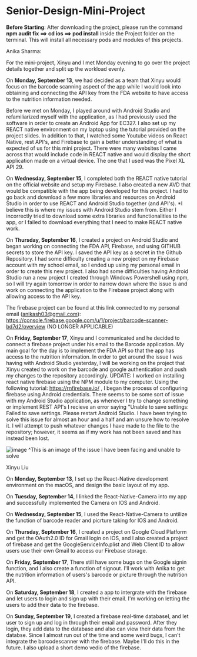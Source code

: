# Senior-Design-Mini-Project

**Before Starting**:
After downloading the project, please run the command **npm audit fix ==> cd ios ==> pod install** inside the Project folder on the terminal. This will install all necessary pods and modules of this projects.

Anika Sharma:

For the mini-project, Xinyu and I met Monday evening to go over the project details together and split up the workload evenly.

On **Monday, September 13**, we had decided as a team that Xinyu would focus on the barcode scanning aspect of the app while I would look into obtaining and connecting the API key from the FDA website to have access to the nutrition information needed.

Before we met on Monday, I played around with Android Studio and refamiliarized myself with the application, as I had previously used the software in order to create an Android App for EC327. I also set up my REACT native environment on my laptop using the tutorial provided on the project slides. In addition to that, I watched some Youtube videos on React Native, rest API's, and Firebase to gain a better understanding of what is expected of us for this mini project. There were many websites I came across that would include code in REACT native and would display the short application made on a virtual device. The one that I used was the Pixel XL API 29. 

On **Wednesday, September 15**, I completed both the REACT native tutorial on the official website and setup my Firebase. I also created a new AVD that would be compatible with the app being developed for this project. I had to go back and download a few more libraries and resources on Android Studio in order to use REACT and Android Studio together (and API's). *I believe this is where my issues with Android Studio stem from. Either I incorrectly tried to download some extra libraries and functionalities to the app, or I failed to download everything that I need to make REACT native work. 

On **Thursday, September 16**, I created a project on Android Studio and began working on connecting the FDA API, Firebase, and using GITHUB secrets to store the API key. I saved the API key as a secret in the Github Repository. I had some difficulty creating a new project on my Firebase account with my school email, so I ended up using my personal email in order to create this new project. I also had some difficulties having Android Studio run a new project I created through Windows Powershell using npm, so I will try again tomorrow in order to narrow down where the issue is and work on connecting the application to the Firebase project along with allowing access to the API key.

The firebase project can be found at this link connected to my personal email (anikash03@gmail.com): https://console.firebase.google.com/u/1/project/barcode-scanner-bd7d2/overview
(NO LONGER APPLICABLE)

On **Friday, September 17**, Xinyu and I communicated and he decided to connect a firebase project under his email to the Barcode application. My main goal for the day is to implement the FDA API so that the app has access to the nutrition information. In order to get around the issue I was having with Android Studio yesterday, I will be working on the project that Xinyu created to work on the barcode and google authentication and push my changes to the repository accordingly.
UPDATE: I worked on installing react native firebase using the NPM module to my computer. Using the following tutorial: https://rnfirebase.io/ , I began the process of configuring firebase using Android credentials. There seems to be some sort of issue with my Android Studio application, as whenever I try to change something or implement REST API's I recieve an error saying "Unable to save settings: Failed to save settings. Please restart Android Studio. I have been trying to solve this issue for almost an hour and a half and am unsure how to resolve it. I will attempt to push whatever changes I have made to the file to the repository; however, it seems as if my work has not been saved and has instead been lost.

![image](https://user-images.githubusercontent.com/60265180/133857381-319da267-3659-48c4-a619-3aef8e6a8e08.png)
^This is an image of the issue I have been facing and unable to solve


Xinyu Liu

On **Monday, September 13**, I set up the React-Native development environment on the macOS, and design the basic layout of my app.

On **Tuesday, September 14**, I linked the React-Native-Camera into my app and successfully implemented the Camera on IOS and Android.

On **Wednesday, September 15**, I used the React-Native-Camera to untilize the function of barcode reader and picrture taking for IOS and Android.

On **Thursday, September 16**, I created a project on Google Cloud Platform and get the OAuth2.0 ID for Gmail login on IOS, and I also created a project of firebase and get the GoogleServiceInfo.plist and Web Client ID to allow users use their own Gmail to access our Firebase storage.

On **Friday, September 17**, There still have some bugs on the Google signin function, and I also create a function of signout. I'll work with Anika to get the nutrition information of users's barcode or picture through the nutrition API. 

On **Saturday, September 18**, I created a app to intergrate with the firebase and let users to login and sign up with their email. I'm working on letting the users to add their data to the firebase. 

On **Sunday, September 19**, I created a firebase real-time databaseI, and let user to sign up and log in through their email and password. After they login, they add data to the database and also can view their data from the databse. Since I almost run out of the time and some weird bugs, I can't integrate the barcodescanner with the firebase. Maybe I'll do this in the future. I also upload a short demo vedio of the firebase.  
